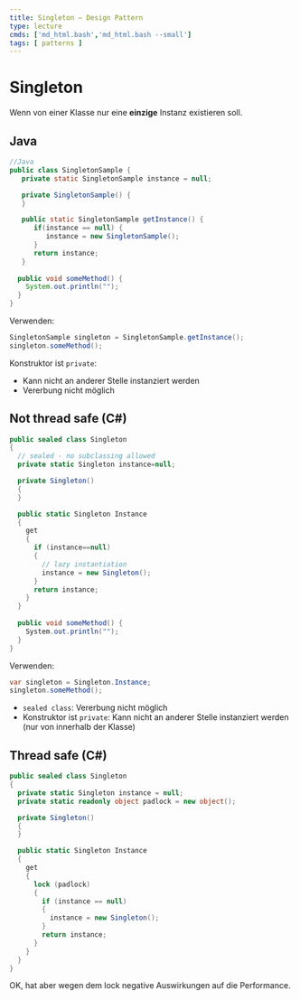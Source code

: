 ```yaml
---
title: Singleton – Design Pattern
type: lecture
cmds: ['md_html.bash','md_html.bash --small']
tags: [ patterns ]
---
```


# Singleton

Wenn von einer Klasse nur eine **einzige** Instanz existieren soll.

## Java

```java
//Java
public class SingletonSample {  
   private static SingletonSample instance = null;

   private SingletonSample() {
   }

   public static SingletonSample getInstance() {
      if(instance == null) {
         instance = new SingletonSample();
      }
      return instance;
   }
  
  public void someMethod() {
    System.out.println("");
  }
}
```

Verwenden:

```java
SingletonSample singleton = SingletonSample.getInstance();
singleton.someMethod();
```



Konstruktor ist `private`:

- Kann nicht an anderer Stelle instanziert werden
- Vererbung nicht möglich



## Not thread safe (C#)

```csharp
public sealed class Singleton
{
  // sealed - no subclassing allowed
  private static Singleton instance=null;

  private Singleton()
  {
  }

  public static Singleton Instance
  {
    get
    {
      if (instance==null)
      {
        // lazy instantiation
        instance = new Singleton();
      }
      return instance;
    }
  }
  
  public void someMethod() {
    System.out.println("");
  }
}
```

Verwenden:

```csharp
var singleton = Singleton.Instance;
singleton.someMethod();
```

- `sealed class`: Vererbung nicht möglich
- Konstruktor ist `private`: Kann nicht an anderer Stelle instanziert werden (nur von innerhalb der Klasse)



## Thread safe (C#)

```csharp
public sealed class Singleton
{
  private static Singleton instance = null;
  private static readonly object padlock = new object();

  private Singleton()
  {
  }

  public static Singleton Instance
  {
    get
    {
      lock (padlock)
      {
        if (instance == null)
        {
          instance = new Singleton();
        }
        return instance;
      }
    }
  }
}
```

OK, hat aber wegen dem lock negative Auswirkungen auf die Performance.